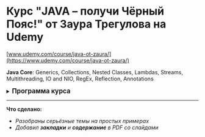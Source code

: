 # Курс "JAVA – получи Чёрный Пояс!" от Заура Трегулова на Udemy

[www.udemy.com/course/java-ot-zaura/](https://www.udemy.com/course/java-ot-zaura/)

**Java Core**: Generics, Collections, Nested Classes, Lambdas, Streams,
Multithreading, IO and NIO, RegEx, Reflection, Annotations

<details>
    <summary>
        <strong>
            <big>Программа курса</big>
        </strong>
    </summary>

1. **Введение**  
    1.1. Знакомство с курсом  

2. **Интерфейсы Comparable и Comparator**  
    2.1. Интерфейс Comparable  
    2.2. Интерфейс Comparator  

3. **Generics**  
    3.1. Введение в generics  
    3.2. Parameterized class  
    3.3. Parameterized method  
    3.4. Type erasure  
    3.5. Subtyping  
    3.6. Wildcards  
    3.7. Пример на generics  

4. **Коллекции**  
    4.1. Введение в Collection и List  
    4.2. ArrayList  
    4.3. Методы ArrayList. Часть 1  
    4.4. Методы ArrayList. Часть 2  
    4.5. Методы ArrayList и связанные с ним методы. Часть 3  
    4.6. Интерфейс Iterator  
    4.7. LinkedList  
    4.8. Интерфейс ListIterator  
    4.9. Binary search  
    4.10. Big O notation  
    4.11. Vector  
    4.12. Stack  
    4.13. Введение в Map. HashMap  
    4.14. Методы equals и hashCode  
    4.15. HashMap в деталях. Часть 1  
    4.16. HashMap в деталях. Часть 2  
    4.17. TreeMap  
    4.18. LinkedHashMap  
    4.19. HashTable  
    4.20. Введение в Set. HashSet  
    4.21. TreeSet  
    4.22. LinkedHashSet  
    4.23. Введение в Queue. LinkedList  
    4.24. PriorityQueue  
    4.25. Введение в Deque. ArrayDeque  

5. **Nested классы**  
    5.1. Введение в Nested классы  
    5.2. Static Nested класс  
    5.3. Inner класс  
    5.4. Local Inner класс  

6. **Lambda выражения**  
    6.1. Anonymous класс  
    6.2. Lambda выражения. Часть 1  
    6.3. Lambda выражения. Часть 2  
    6.4. Predicate  
    6.5. Supplier  
    6.6. Consumer  
    6.7. Function  

7. **Streams**  
    7.1. Введение в Streams. Метод map  
    7.2. Метод filter  
    7.3. Метод forEach  
    7.4. Метод reduce  
    7.5. Метод sorted  
    7.6. Method chaining  
    7.7. Метод concat  
    7.8. Метод distinct  
    7.9. Метод count  
    7.10. Метод peak  
    7.11. Метод flatMap  
    7.12. Метод collect: grouping и partitioning  
    7.13. Метод findFirst  
    7.14. Методы min и max  
    7.15. Метод limit  
    7.16. Метод skip  
    7.17. Метод mapToInt  
    7.18. Parallel Stream  

8. **Многопоточность**  
    8.1. Ввведение в многопоточность  
    8.2. Варианты создания потоков  
    8.3. Thread name и Thread priority  
    8.4. Методы sleep и join. Thread states  
    8.5. Concurrency и parallelism. Synchronous и asynchronous  
    8.6. Ключевое слово volatile  
    8.7. Data race. Synchronized methods  
    8.8. Понятие «монитор». Synchronized blocks  
    8.9. Методы wait и notify  
    8.10. Понятия Deadlock, Livelock, Lock Starvation  
    8.11. Lock и ReentrantLock  
    8.12. Daemon потоки  
    8.13. Прерывание потоков  
    8.14. ThreadPool и ExecutorService. Часть 1  
    8.15. ThreadPool и ExecutorService. Часть 2  
    8.16. Интерфейсы Callable и Future. Часть 1  
    8.17. Интерфейсы Callable и Future. Часть 2  
    8.18. Синхронизатор Semaphore  
    8.19. Синхронизатор CountDownLatch  
    8.20. Синхронизатор Exchanger  
    8.21. Класс AtomicInteger  
    8.22. Синхронизированные коллекции  
    8.23. ConcurrentHashMap  
    8.24. CopyOnWriteArrayList  
    8.25. ArrayBlockingQueue  

9. **Работа с файлами IO и NIO**  
    9.1. Введение в Стримы. FileWriter  
    9.2. FileReader  
    9.3. Try with resources  
    9.4. BufferedWriter и BufferedReader  
    9.5. FileInputStream и FileOutputStream  
    9.6. DataInputStream и DataOutputStream  
    9.7. Сериализация. Часть 1  
    9.8. Сериализация. Часть 2  
    9.9. Класс RandomAccessFile  
    9.10. Класс File  
    9.11. Введение в Channel и Buffer. Чтение из файла  
    9.12. Channel и Buffer. Запись в файл  
    9.13. Channel и Buffer. Важные методы  
    9.14. Интерфейс Path и класс Files. Часть 1  
    9.15. Интерфейс Path и класс Files. Часть 2  
    9.16. Введение в метод walkFileTree  
    9.17. Метод walkFileTree. Копирование директории  
    9.18. Метод walkFileTree. Удаление директории  

10. **Регулярные выражения**  
    10.1. RegEx. Часть 1  
    10.2. RegEx. Часть 2  
    10.3. RegEx. Часть 3  
    10.4. Методы класса String: mathes и split  
    10.5. Пример «Проверка IP»  
    10.6. Методы replaceAll и group  
    10.7. Методы printf и format  

11. **Другие важные темы**  
    11.1. Enum. Часть 1  
    11.2. Enum. Часть 2  
    11.3. Класс Scanner. Часть 1  
    11.4. Класс Scanner. Часть 2  
    11.5. Reflection. Часть 1  
    11.6. Reflection. Часть 2  
    11.7. Аннотации 

</details>

----------------------------------------------------

**Что сделано:**

- *Разобраны серьёзные темы на простых примерах*
- *Добавил **закладки** и **содержание** в PDF со слайдами*
